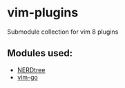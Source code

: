 # vim-plugins
Submodule collection for vim 8 plugins

## Modules used:
- [NERDtree](https://github.com/scrooloose/nerdtree)
- [vim-go](https://github.com/fatih/vim-go)
